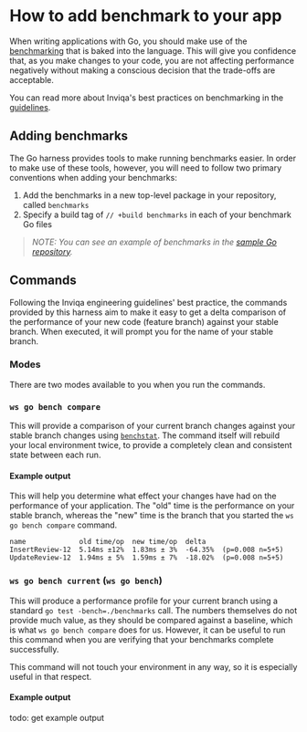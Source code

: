 # How to add benchmark to your app

When writing applications with Go, you should make use of the [benchmarking](https://pkg.go.dev/testing#hdr-Benchmarks) that is baked into the language. This will give you confidence that, as you make changes to your code, you are not affecting performance negatively without making a conscious decision that the trade-offs are acceptable.

You can read more about Inviqa's best practices on benchmarking in the [guidelines](https://guidelines.invi.qa/#/language/go/benchmarking).

## Adding benchmarks

The Go harness provides tools to make running benchmarks easier. In order to make use of these tools, however, you will need to follow two primary conventions when adding your benchmarks:

1. Add the benchmarks in a new top-level package in your repository, called `benchmarks`
2. Specify a build tag of `// +build benchmarks` in each of your benchmark Go files

>_NOTE: You can see an example of benchmarks in the [sample Go repository]._

## Commands

Following the Inviqa engineering guidelines' best practice, the commands provided by this harness aim to make it easy to get a delta comparison of the performance of your new code (feature branch) against your stable branch. When executed, it will prompt you for the name of your stable branch.

### Modes

There are two modes available to you when you run the commands. 

### `ws go bench compare`

This will provide a comparison of your current branch changes against your stable branch changes using [`benchstat`]. The command itself will rebuild your local environment twice, to provide a completely clean and consistent state between each run.

#### Example output

This will help you determine what effect your changes have had on the performance of your application. The "old" time is the performance on your stable branch, whereas the "new" time is the branch that you started the `ws go bench compare` command.

```
name             old time/op  new time/op  delta
InsertReview-12  5.14ms ±12%  1.83ms ± 3%  -64.35%  (p=0.008 n=5+5)
UpdateReview-12  1.94ms ± 5%  1.59ms ± 7%  -18.02%  (p=0.008 n=5+5)
```

### `ws go bench current` (`ws go bench`)

This will produce a performance profile for your current branch using a standard `go test -bench=./benchmarks` call. The numbers themselves do not provide much value, as they should be compared against a baseline, which is what `ws go bench compare` does for us. However, it can be useful to run this command when you are verifying that your benchmarks complete successfully.

This command will not touch your environment in any way, so it is especially useful in that respect.

#### Example output

todo: get example output

[sample Go repository]: https://github.com/inviqa/go-sample
[`benchstat`]: https://pkg.go.dev/golang.org/x/perf/cmd/benchstat
